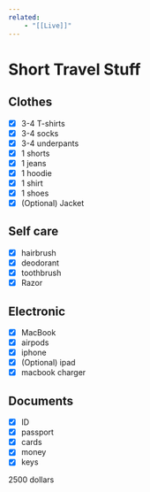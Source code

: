 ```yaml
---
related:
    - "[[Live]]"
---
```


# Short Travel Stuff

## Clothes

- [x] 3-4 T-shirts
- [x] 3-4 socks
- [x] 3-4 underpants
- [x] 1 shorts
- [x] 1 jeans
- [x] 1 hoodie
- [x] 1 shirt
- [x] 1 shoes
- [x] (Optional) Jacket

## Self care

- [x] hairbrush
- [x] deodorant
- [x] toothbrush
- [x] Razor

## Electronic

- [x] MacBook
- [x] airpods
- [x] iphone
- [x] (Optional) ipad
- [x] macbook charger

## Documents

- [x] ID
- [x] passport
- [x] cards
- [x] money
- [x] keys

2500 dollars

